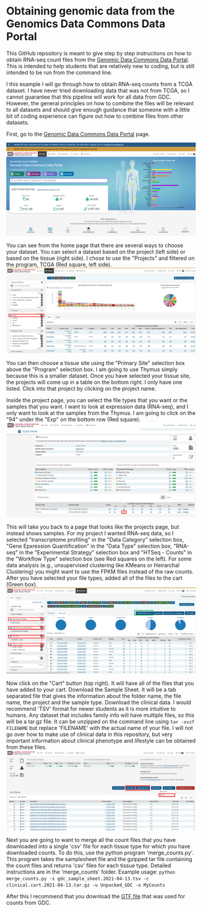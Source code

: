 # Obtaining genomic data from the Genomics Data Commons Data Portal

This GitHub repository is meant to give step by step instructions on how to obtain
RNA-seq count files from the [Genomic Data Commons Data Portal](https://portal.gdc.cancer.gov/).
This is intended to help students that are relatively new to coding, but is still
intended to be run from the command line.

I this example I will go through how to obtain RNA-seq counts from a TCGA dataset.
I have never tried downloading data that was not from TCGA, so I cannot guarantee that this
pipeline will work for all data from GDC. However, the general principles on how to combine the files
will be relevant to all datasets and should give enough guidance that someone with a little
bit of coding experience can figure out how to combine files from other datasets.

First, go to the [Genomic Data Commons Data Portal](https://portal.gdc.cancer.gov/) page.

![1_GDC_home.png](Images/1_GDC_home.png)

You can see from the home page that there are several ways to choose your dataset. You
can select a dataset based on the project (left side) or based on the tissue (right side).
I chose to use the "Projects" and filtered on the program, TCGA (Red square, left side).
![2_Projects_TCGA.png](Images/2_Projects_TCGA.png)

You can then choose a tissue site using the "Primary Site" selection box above the
"Program" selection box. I am going to use Thymus simply because this is a smaller dataset.
Once you have selected your tissue site, the projects will come up in a table on the bottom
right. I only have one listed. Click into that project by clicking on the project name.

Inside the project page, you can select the file types that you want or the samples that
you want. I want to look at expression data (RNA-seq), and I only want to look at the samples
from the Thymus. I am going to click on the "94" under the "Exp" on the bottom row (Red square).
![3_Select_Expression.png](Images/3_Select_Expression.png)

This will take you back to a page that looks like the projects page, but instead shows samples.
For my project I wanted RNA-seq data, so I selected "transcriptome profiling" in the "Data Category"
selection box, "Gene Epxression Quantification" in the "Data Type" selection box, "RNA-seq"
in the "Experimental Strategy" selection box and "HTSeq - Counts" in the "Workflow Type"
selection box (see Red squares on the left). For some data analysis (e.g., unsupervised clustering
like KMeans or Heirarchal Clustering) you might want to use the FPKM files instead of the
raw counts. After you have selected your file types, added all of the files to the cart
(Green box).
![4_Select_Counts.png](Images/4_Select_Counts.png)

Now click on the "Cart" button (top right). It will have all of the files that you have
added to your cart. Download the Sample Sheet. It will be a tab separated file that
gives the information about the folder name, the file name, the project and the sample type.
Download the clinical data. I would recommend 'TSV' format for newer students
as it is more intuitive to humans. Any dataset that includes family info will have multiple
files, so this will be a tar.gz file. It can be unzipped on the command line using
`tar -xvzf FILENAME` but replace 'FILENAME' with the actual name of your file. I
will not go over how to make use of clinical data in this repository, but very important
information about clinical phenotype and lifestyle can be obtained from these files.  
![5_GDC_Download.png](Images/5_GDC_Download.png)

Next you are going to want to merge all the count files that you have downloaded into
a single 'csv' file for each tissue type for which you have downloaded counts. To do this,
use the python program 'merge_counts.py'. This program takes the samplesheet file and the
gzipped tar file containing the count files and returns 'csv' files for each tissue type.
Detailed instructions are in the 'merge_counts' folder.
Example usage: `python merge_counts.py -s gdc_sample_sheet.2021-04-13.tsv -c clinical.cart.2021-04-13.tar.gz -u Unpacked_GDC -o MyCounts`


After this I recommend that you download the [GTF file](https://api.gdc.cancer.gov/data/25aa497c-e615-4cb7-8751-71f744f9691f)
that was used for counts from GDC. 
